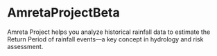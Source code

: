# AmretaProjectBeta
Amreta Project helps you analyze historical rainfall data to estimate the Return Period of rainfall events—a key concept in hydrology and risk assessment.
